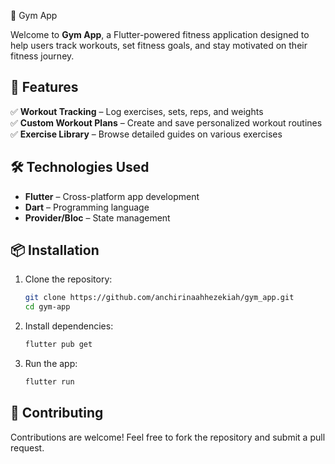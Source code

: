  💪 Gym App  

Welcome to **Gym App**, a Flutter-powered fitness application designed to help users track workouts, set fitness goals, and stay motivated on their fitness journey.  

## 🚀 Features  

✅ **Workout Tracking** – Log exercises, sets, reps, and weights  
✅ **Custom Workout Plans** – Create and save personalized workout routines  
✅ **Exercise Library** – Browse detailed guides on various exercises  

## 🛠️ Technologies Used  

- **Flutter** – Cross-platform app development  
- **Dart** – Programming language  
- **Provider/Bloc** – State management   


## 📦 Installation  

1. Clone the repository:  
   ```sh
   git clone https://github.com/anchirinaahhezekiah/gym_app.git
   cd gym-app
   ```  
2. Install dependencies:  
   ```sh
   flutter pub get
   ```  
3. Run the app:  
   ```sh
   flutter run
   ```  

## 🤝 Contributing  

Contributions are welcome! Feel free to fork the repository and submit a pull request.  



